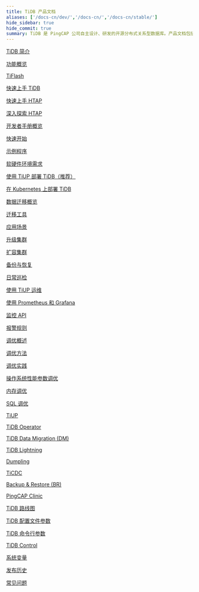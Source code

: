 ```yaml
---
title: TiDB 产品文档
aliases: ['/docs-cn/dev/','/docs-cn/','/docs-cn/stable/']
hide_sidebar: true
hide_commit: true
summary: TiDB 是 PingCAP 公司自主设计、研发的开源分布式关系型数据库。产品文档包括了 TiDB 简介、功能概览、TiFlash、快速上手 TiDB、HTAP、开发者手册概览、软硬件环境需求、使用 TiUP 部署 TiDB、数据迁移概览、运维、监控、调优、工具、TiDB 路线图、配置文件参数、命令行参数、TiDB Control、系统变量、发布历史、常见问题。
---
```


<LearningPathContainer platform="tidb" title="TiDB" subTitle="TiDB 是 PingCAP 公司自主设计、研发的开源分布式关系型数据库。您可以在这里查看概念介绍、操作指南、应用开发、参考等产品文档。">

<LearningPath label="了解" icon="cloud1">

[TiDB 简介](https://docs.pingcap.com/zh/tidb/v8.3/overview)

[功能概览](https://docs.pingcap.com/zh/tidb/v8.3/basic-features)

[TiFlash](https://docs.pingcap.com/zh/tidb/v8.3/tiflash-overview)

</LearningPath>

<LearningPath label="试用" icon="cloud5">

[快速上手 TiDB](https://docs.pingcap.com/zh/tidb/v8.3/quick-start-with-tidb)

[快速上手 HTAP](https://docs.pingcap.com/zh/tidb/v8.3/quick-start-with-htap)

[深入探索 HTAP](https://docs.pingcap.com/zh/tidb/v8.3/explore-htap)

</LearningPath>

<LearningPath label="开发" icon="doc8">

[开发者手册概览](https://docs.pingcap.com/zh/tidb/v8.3/dev-guide-overview)

[快速开始](https://docs.pingcap.com/zh/tidb/v8.3/dev-guide-build-cluster-in-cloud)

[示例程序](https://docs.pingcap.com/zh/tidb/v8.3/dev-guide-sample-application-spring-boot)

</LearningPath>

<LearningPath label="部署" icon="deploy">

[软硬件环境需求](https://docs.pingcap.com/zh/tidb/v8.3/hardware-and-software-requirements)

[使用 TiUP 部署 TiDB（推荐）](https://docs.pingcap.com/zh/tidb/v8.3/production-deployment-using-tiup)

[在 Kubernetes 上部署 TiDB](https://docs.pingcap.com/zh/tidb-in-kubernetes/stable)

</LearningPath>

<LearningPath label="迁移" icon="cloud3">

[数据迁移概览](https://docs.pingcap.com/zh/tidb/v8.3/migration-overview)

[迁移工具](https://docs.pingcap.com/zh/tidb/v8.3/migration-tools)

[应用场景](https://docs.pingcap.com/zh/tidb/v8.3/migrate-aurora-to-tidb)

</LearningPath>

<LearningPath label="运维" icon="maintain">

[升级集群](https://docs.pingcap.com/zh/tidb/v8.3/upgrade-tidb-using-tiup)

[扩容集群](https://docs.pingcap.com/zh/tidb/v8.3/scale-tidb-using-tiup)

[备份与恢复](https://docs.pingcap.com/zh/tidb/v8.3/backup-and-restore-overview)

[日常巡检](https://docs.pingcap.com/zh/tidb/v8.3/daily-check)

[使用 TiUP 运维](https://docs.pingcap.com/zh/tidb/v8.3/maintain-tidb-using-tiup)

</LearningPath>

<LearningPath label="监控" icon="cloud6">

[使用 Prometheus 和 Grafana](https://docs.pingcap.com/zh/tidb/v8.3/tidb-monitoring-framework)

[监控 API](https://docs.pingcap.com/zh/tidb/v8.3/tidb-monitoring-api)

[报警规则](https://docs.pingcap.com/zh/tidb/v8.3/alert-rules)

</LearningPath>

<LearningPath label="调优" icon="tidb-cloud-tune">

[调优概述](https://docs.pingcap.com/zh/tidb/v8.3/performance-tuning-overview)

[调优方法](https://docs.pingcap.com/zh/tidb/v8.3/performance-tuning-methods)

[调优实践](https://docs.pingcap.com/zh/tidb/v8.3/performance-tuning-practices)

[操作系统性能参数调优](https://docs.pingcap.com/zh/tidb/v8.3/tune-operating-system)

[内存调优](https://docs.pingcap.com/zh/tidb/v8.3/configure-memory-usage)

[SQL 调优](https://docs.pingcap.com/zh/tidb/v8.3/sql-tuning-overview)

</LearningPath>

<LearningPath label="工具" icon="doc7">

[TiUP](https://docs.pingcap.com/zh/tidb/v8.3/tiup-overview)

[TiDB Operator](https://docs.pingcap.com/zh/tidb/v8.3/tidb-operator-overview)

[TiDB Data Migration (DM)](https://docs.pingcap.com/zh/tidb/v8.3/dm-overview)

[TiDB Lightning](https://docs.pingcap.com/zh/tidb/v8.3/tidb-lightning-overview)

[Dumpling](https://docs.pingcap.com/zh/tidb/v8.3/dumpling-overview)

[TiCDC](https://docs.pingcap.com/zh/tidb/v8.3/ticdc-overview)

[Backup & Restore (BR)](https://docs.pingcap.com/zh/tidb/v8.3/backup-and-restore-overview)

[PingCAP Clinic](https://docs.pingcap.com/zh/tidb/v8.3/clinic-introduction)

</LearningPath>

<LearningPath label="参考" icon="cloud-dev">

[TiDB 路线图](https://docs.pingcap.com/zh/tidb/v8.3/tidb-roadmap)

[TiDB 配置文件参数](https://docs.pingcap.com/zh/tidb/v8.3/tidb-configuration-file)

[TiDB 命令行参数](https://docs.pingcap.com/zh/tidb/v8.3/command-line-flags-for-tidb-configuration)

[TiDB Control](https://docs.pingcap.com/zh/tidb/v8.3/tidb-control)

[系统变量](https://docs.pingcap.com/zh/tidb/v8.3/system-variables)

[发布历史](https://docs.pingcap.com/zh/tidb/v8.3/release-notes)

[常见问题](https://docs.pingcap.com/zh/tidb/v8.3/faq-overview)

</LearningPath>

</LearningPathContainer>
